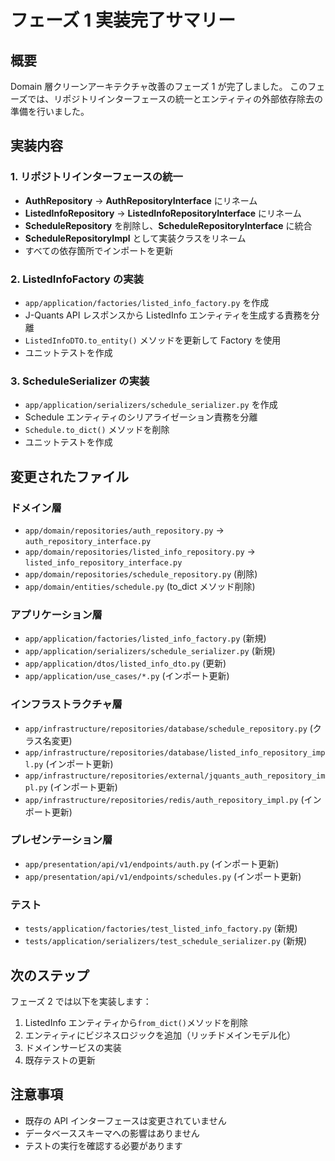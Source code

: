 # フェーズ 1 実装完了サマリー

## 概要
Domain 層クリーンアーキテクチャ改善のフェーズ 1 が完了しました。
このフェーズでは、リポジトリインターフェースの統一とエンティティの外部依存除去の準備を行いました。

## 実装内容

### 1. リポジトリインターフェースの統一
- **AuthRepository** → **AuthRepositoryInterface** にリネーム
- **ListedInfoRepository** → **ListedInfoRepositoryInterface** にリネーム
- **ScheduleRepository** を削除し、**ScheduleRepositoryInterface** に統合
- **ScheduleRepositoryImpl** として実装クラスをリネーム
- すべての依存箇所でインポートを更新

### 2. ListedInfoFactory の実装
- `app/application/factories/listed_info_factory.py` を作成
- J-Quants API レスポンスから ListedInfo エンティティを生成する責務を分離
- `ListedInfoDTO.to_entity()` メソッドを更新して Factory を使用
- ユニットテストを作成

### 3. ScheduleSerializer の実装
- `app/application/serializers/schedule_serializer.py` を作成
- Schedule エンティティのシリアライゼーション責務を分離
- `Schedule.to_dict()` メソッドを削除
- ユニットテストを作成

## 変更されたファイル

### ドメイン層
- `app/domain/repositories/auth_repository.py` → `auth_repository_interface.py`
- `app/domain/repositories/listed_info_repository.py` → `listed_info_repository_interface.py`
- `app/domain/repositories/schedule_repository.py` (削除)
- `app/domain/entities/schedule.py` (to_dict メソッド削除)

### アプリケーション層
- `app/application/factories/listed_info_factory.py` (新規)
- `app/application/serializers/schedule_serializer.py` (新規)
- `app/application/dtos/listed_info_dto.py` (更新)
- `app/application/use_cases/*.py` (インポート更新)

### インフラストラクチャ層
- `app/infrastructure/repositories/database/schedule_repository.py` (クラス名変更)
- `app/infrastructure/repositories/database/listed_info_repository_impl.py` (インポート更新)
- `app/infrastructure/repositories/external/jquants_auth_repository_impl.py` (インポート更新)
- `app/infrastructure/repositories/redis/auth_repository_impl.py` (インポート更新)

### プレゼンテーション層
- `app/presentation/api/v1/endpoints/auth.py` (インポート更新)
- `app/presentation/api/v1/endpoints/schedules.py` (インポート更新)

### テスト
- `tests/application/factories/test_listed_info_factory.py` (新規)
- `tests/application/serializers/test_schedule_serializer.py` (新規)

## 次のステップ

フェーズ 2 では以下を実装します：
1. ListedInfo エンティティから`from_dict()`メソッドを削除
2. エンティティにビジネスロジックを追加（リッチドメインモデル化）
3. ドメインサービスの実装
4. 既存テストの更新

## 注意事項
- 既存の API インターフェースは変更されていません
- データベーススキーマへの影響はありません
- テストの実行を確認する必要があります